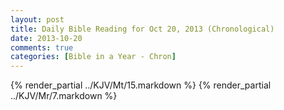 ```yaml
---
layout: post
title: Daily Bible Reading for Oct 20, 2013 (Chronological)
date: 2013-10-20
comments: true
categories: [Bible in a Year - Chron]
---
```

{% render_partial ../KJV/Mt/15.markdown %}
{% render_partial ../KJV/Mr/7.markdown %}
